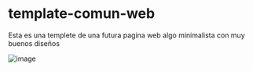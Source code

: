 # template-comun-web
Esta es una templete de una futura pagina web algo minimalista con muy buenos diseños

![image](https://github.com/nieldro/template-comun-web/assets/129008468/35362762-f07c-43ae-b8e9-8ef5afd71da5)
